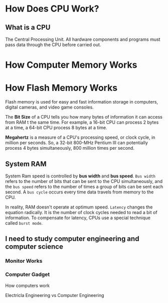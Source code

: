 
# How Does CPU Work?
## What is a CPU
The Central Processing Unit. All hardware components and programs must pass data through the CPU before carried out.

# How Computer Memory Works


# How Flash Memory Works
Flash memory is used for easy and fast information storage in computers, digital cameras, and video game consoles.


The **Bit Size** of a CPU tells you how many bytes of information it can access from RAM t the same time. For example, a 16-bit CPU can process 2 bytes at a time, a 64-bit CPU process 8 bytes at a time.

**Megahertz** is a measure of a CPU's processing speed, or clock cycle, in million per seconds. So, a 32-bit 800-MHz Pentium III can potentially process 4 bytes simultaneously, 800 million times per second.

## System RAM
System Ram speed is controlled by **bus width** and **bus speed**. `Bus width` refers to the number of bits that can be sent to the CPU simultaneously, and the `bus speed` refers to the number of times a group of bits can be sent each second. A `bus cycle` occurs every time data travels from memory to the CPU.

In reality, RAM doesn't operate at optimum speed. `Latency` changes the equation radically. It is the number of clock cycles needed to read a bit of information. To compensate for latency, CPUs use a special technique called `burst mode`.


## I need to study computer engineering and computer science
### Monitor Works
### Computer Gadget

How computers work

Electricla Engineering vs Computer Engineering
